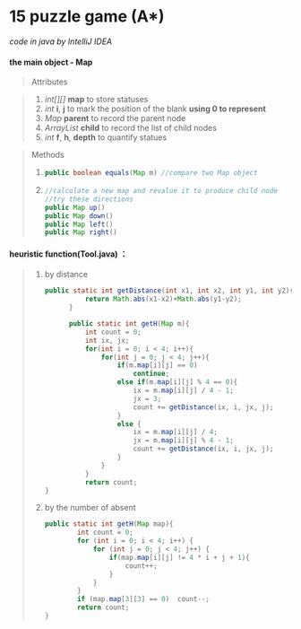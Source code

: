 # 15 puzzle game (A*)

*code in java by IntelliJ IDEA*

#### the main object - Map

> Attributes

> 1. *int\[][]* **map** to store statuses
> 2. *int* **i**, **j** to mark the position of the blank **using  0 to represent**
> 3. *Map* **parent** to record the parent node
> 4.  *ArrayList<Map>* **child** to record the list of child nodes
> 5. *int* **f**, **h**, **depth** to quantify statues

> Methods
>
> 1. ```java
>    public boolean equals(Map m) //compare two Map object
>    ```
>
> 2. ```java
>    //calculate a new map and revalue it to produce child node
>    //try these directions
>    public Map up()
>    public Map down()
>    public Map left()
>    public Map right()
>    ```

#### heuristic function(Tool.java) ：

> 1. by distance 
>
>    ```java
>    public static int getDistance(int x1, int x2, int y1, int y2){
>              return Math.abs(x1-x2)+Math.abs(y1-y2);
>          }
>    
>          public static int getH(Map m){
>              int count = 0;
>              int ix, jx;
>              for(int i = 0; i < 4; i++){
>                  for(int j = 0; j < 4; j++){
>                      if(m.map[i][j] == 0)
>                          continue;
>                      else if(m.map[i][j] % 4 == 0){
>                          ix = m.map[i][j] / 4 - 1;
>                          jx = 3;
>                          count += getDistance(ix, i, jx, j);
>                      }
>                      else {
>                          ix = m.map[i][j] / 4;
>                          jx = m.map[i][j] % 4 - 1;
>                          count += getDistance(ix, i, jx, j);
>                      }
>                  }
>              }
>              return count;
>    }
>    ```
>
>    
>
> 2. by the number of absent
>
>    ```java
>    public static int getH(Map map){
>            int count = 0;
>            for (int i = 0; i < 4; i++) {
>                for (int j = 0; j < 4; j++) {
>                    if(map.map[i][j] != 4 * i + j + 1){
>                        count++;
>                    }
>                }
>            }
>            if (map.map[3][3] == 0)  count--;
>            return count;
>    }
>    ```
>
>    
